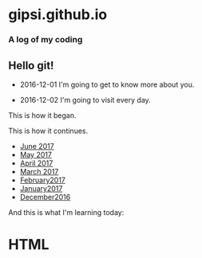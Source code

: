 # gipsi.github.io

### A log of my coding 

## Hello git!

* 2016-12-01  I'm going to get to know more about you.

* 2016-12-02  I'm going to visit every day. 
 
 This is how it began.



 This is how it continues. 
 * [June 2017](https://github.com/gipsi/gipsi.github.io/blob/master/June2017.md)
 * [May 2017](https://github.com/gipsi/gipsi.github.io/blob/master/May2017.md)
 * [April 2017](https://github.com/gipsi/gipsi.github.io/blob/master/April2017.md)
 * [March 2017](https://github.com/gipsi/gipsi.github.io/blob/master/March2017.md) 
 * [February2017](https://github.com/gipsi/gipsi.github.io/blob/master/February2017.md)
 * [January2017](https://github.com/gipsi/gipsi.github.io/blob/master/January2017.md)
 * [December2016](https://github.com/gipsi/gipsi.github.io/blob/master/December2016.md)

And this is what I'm learning today:
# HTML 


